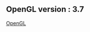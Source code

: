 ## OpenGL version : 3.7

[OpenGL](https://docs.google.com/document/d/1WsGvg2XccuPVTMczgCojLZxNAhLhm6S3oJ8gagpSI50/edit?usp=sharing)
